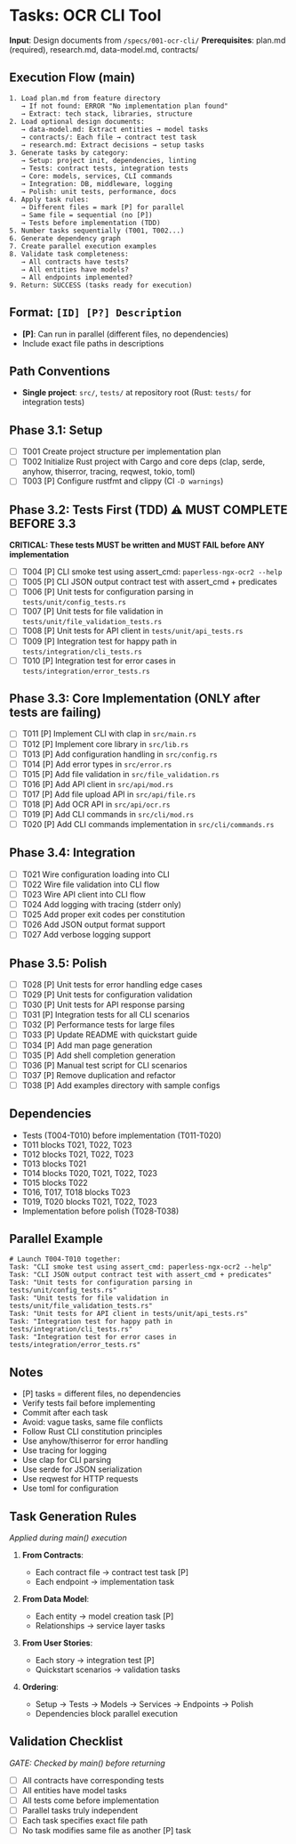 # Tasks: OCR CLI Tool

**Input**: Design documents from `/specs/001-ocr-cli/`
**Prerequisites**: plan.md (required), research.md, data-model.md, contracts/

## Execution Flow (main)
```
1. Load plan.md from feature directory
   → If not found: ERROR "No implementation plan found"
   → Extract: tech stack, libraries, structure
2. Load optional design documents:
   → data-model.md: Extract entities → model tasks
   → contracts/: Each file → contract test task
   → research.md: Extract decisions → setup tasks
3. Generate tasks by category:
   → Setup: project init, dependencies, linting
   → Tests: contract tests, integration tests
   → Core: models, services, CLI commands
   → Integration: DB, middleware, logging
   → Polish: unit tests, performance, docs
4. Apply task rules:
   → Different files = mark [P] for parallel
   → Same file = sequential (no [P])
   → Tests before implementation (TDD)
5. Number tasks sequentially (T001, T002...)
6. Generate dependency graph
7. Create parallel execution examples
8. Validate task completeness:
   → All contracts have tests?
   → All entities have models?
   → All endpoints implemented?
9. Return: SUCCESS (tasks ready for execution)
```

## Format: `[ID] [P?] Description`
- **[P]**: Can run in parallel (different files, no dependencies)
- Include exact file paths in descriptions

## Path Conventions
- **Single project**: `src/`, `tests/` at repository root (Rust: `tests/` for integration tests)

## Phase 3.1: Setup
- [ ] T001 Create project structure per implementation plan
- [ ] T002 Initialize Rust project with Cargo and core deps (clap, serde, anyhow, thiserror, tracing, reqwest, tokio, toml)
- [ ] T003 [P] Configure rustfmt and clippy (CI `-D warnings`)

## Phase 3.2: Tests First (TDD) ⚠️ MUST COMPLETE BEFORE 3.3
**CRITICAL: These tests MUST be written and MUST FAIL before ANY implementation**
- [ ] T004 [P] CLI smoke test using assert_cmd: `paperless-ngx-ocr2 --help`
- [ ] T005 [P] CLI JSON output contract test with assert_cmd + predicates
- [ ] T006 [P] Unit tests for configuration parsing in `tests/unit/config_tests.rs`
- [ ] T007 [P] Unit tests for file validation in `tests/unit/file_validation_tests.rs`
- [ ] T008 [P] Unit tests for API client in `tests/unit/api_tests.rs`
- [ ] T009 [P] Integration test for happy path in `tests/integration/cli_tests.rs`
- [ ] T010 [P] Integration test for error cases in `tests/integration/error_tests.rs`

## Phase 3.3: Core Implementation (ONLY after tests are failing)
- [ ] T011 [P] Implement CLI with clap in `src/main.rs`
- [ ] T012 [P] Implement core library in `src/lib.rs`
- [ ] T013 [P] Add configuration handling in `src/config.rs`
- [ ] T014 [P] Add error types in `src/error.rs`
- [ ] T015 [P] Add file validation in `src/file_validation.rs`
- [ ] T016 [P] Add API client in `src/api/mod.rs`
- [ ] T017 [P] Add file upload API in `src/api/file.rs`
- [ ] T018 [P] Add OCR API in `src/api/ocr.rs`
- [ ] T019 [P] Add CLI commands in `src/cli/mod.rs`
- [ ] T020 [P] Add CLI commands implementation in `src/cli/commands.rs`

## Phase 3.4: Integration
- [ ] T021 Wire configuration loading into CLI
- [ ] T022 Wire file validation into CLI flow
- [ ] T023 Wire API client into CLI flow
- [ ] T024 Add logging with tracing (stderr only)
- [ ] T025 Add proper exit codes per constitution
- [ ] T026 Add JSON output format support
- [ ] T027 Add verbose logging support

## Phase 3.5: Polish
- [ ] T028 [P] Unit tests for error handling edge cases
- [ ] T029 [P] Unit tests for configuration validation
- [ ] T030 [P] Unit tests for API response parsing
- [ ] T031 [P] Integration tests for all CLI scenarios
- [ ] T032 [P] Performance tests for large files
- [ ] T033 [P] Update README with quickstart guide
- [ ] T034 [P] Add man page generation
- [ ] T035 [P] Add shell completion generation
- [ ] T036 [P] Manual test script for CLI scenarios
- [ ] T037 [P] Remove duplication and refactor
- [ ] T038 [P] Add examples directory with sample configs

## Dependencies
- Tests (T004-T010) before implementation (T011-T020)
- T011 blocks T021, T022, T023
- T012 blocks T021, T022, T023
- T013 blocks T021
- T014 blocks T020, T021, T022, T023
- T015 blocks T022
- T016, T017, T018 blocks T023
- T019, T020 blocks T021, T022, T023
- Implementation before polish (T028-T038)

## Parallel Example
```
# Launch T004-T010 together:
Task: "CLI smoke test using assert_cmd: paperless-ngx-ocr2 --help"
Task: "CLI JSON output contract test with assert_cmd + predicates"
Task: "Unit tests for configuration parsing in tests/unit/config_tests.rs"
Task: "Unit tests for file validation in tests/unit/file_validation_tests.rs"
Task: "Unit tests for API client in tests/unit/api_tests.rs"
Task: "Integration test for happy path in tests/integration/cli_tests.rs"
Task: "Integration test for error cases in tests/integration/error_tests.rs"
```

## Notes
- [P] tasks = different files, no dependencies
- Verify tests fail before implementing
- Commit after each task
- Avoid: vague tasks, same file conflicts
- Follow Rust CLI constitution principles
- Use anyhow/thiserror for error handling
- Use tracing for logging
- Use clap for CLI parsing
- Use serde for JSON serialization
- Use reqwest for HTTP requests
- Use toml for configuration

## Task Generation Rules
*Applied during main() execution*

1. **From Contracts**:
   - Each contract file → contract test task [P]
   - Each endpoint → implementation task
   
2. **From Data Model**:
   - Each entity → model creation task [P]
   - Relationships → service layer tasks
   
3. **From User Stories**:
   - Each story → integration test [P]
   - Quickstart scenarios → validation tasks

4. **Ordering**:
   - Setup → Tests → Models → Services → Endpoints → Polish
   - Dependencies block parallel execution

## Validation Checklist
*GATE: Checked by main() before returning*

- [ ] All contracts have corresponding tests
- [ ] All entities have model tasks
- [ ] All tests come before implementation
- [ ] Parallel tasks truly independent
- [ ] Each task specifies exact file path
- [ ] No task modifies same file as another [P] task

